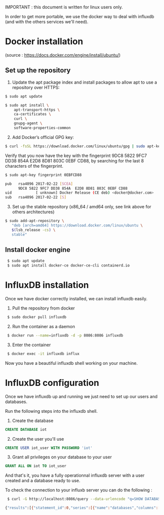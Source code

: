 IMPORTANT : this document is written for linux users only.

In order to get more portable, we use the docker way to deal with influxdb (and with the others services we'll need).
# Docker installation
(source : https://docs.docker.com/engine/install/ubuntu/)

## Set up the repository

1. Update the apt package index and install packages to allow apt to use a repository over HTTPS:
```bash
$ sudo apt update

$ sudo apt install \
    apt-transport-https \
    ca-certificates \
    curl \
    gnupg-agent \
    software-properties-common
```

2. Add Docker’s official GPG key:
```bash
$ curl -fsSL https://download.docker.com/linux/ubuntu/gpg | sudo apt-key add -
```
Verify that you now have the key with the fingerprint 9DC8 5822 9FC7 DD38 854A  E2D8 8D81 803C 0EBF CD88, by searching for the last 8 characters of the fingerprint.

```bash
$ sudo apt-key fingerprint 0EBFCD88

pub   rsa4096 2017-02-22 [SCEA]
      9DC8 5822 9FC7 DD38 854A  E2D8 8D81 803C 0EBF CD88
uid           [ unknown] Docker Release (CE deb) <docker@docker.com>
sub   rsa4096 2017-02-22 [S]
```

3. Set up the stable repository (x86_64 / amd64 only, see link above for others architectures)
```bash
$ sudo add-apt-repository \
   "deb [arch=amd64] https://download.docker.com/linux/ubuntu \
   $(lsb_release -cs) \
   stable"
```

## Install docker engine

```bash
 $ sudo apt update
 $ sudo apt install docker-ce docker-ce-cli containerd.io
```

# InfluxDB installation
Once we have docker correctly installed, we can install influxdb easily.

1. Pull the repository from docker
```bash
 $ sudo docker pull influxdb
```

2. Run the container as a daemon
```bash
 $ docker run --name=influxdb -d -p 8086:8086 influxdb
```

3. Enter the container
```bash
 $ docker exec -it influxdb influx
```
Now you have a beautiful influxdb shell working on your machine.

# InfluxDB configuration

Once we have influxdb up and running we just need to set up our users and databases.

Run the following steps into the influxdb shell.
1. Create the database 
```sql
CREATE DATABASE iot
```

2. Create the user you'll use
```sql
CREATE USER iot_user WITH PASSWORD 'iot'
```

3. Grant all privileges on your database to your user
```sql
GRANT ALL ON iot TO iot_user
```

And that's it, you have a fully operationnal influxdb server with a user created and a database ready to use.

To check the connection to your influxb server you can do the following :
```bash
 $ curl -G http://localhost:8086/query --data-urlencode "q=SHOW DATABASES"

{"results":[{"statement_id":0,"series":[{"name":"databases","columns":["name"],"values":[["_internal"],["iot"]]}]}]}
```

